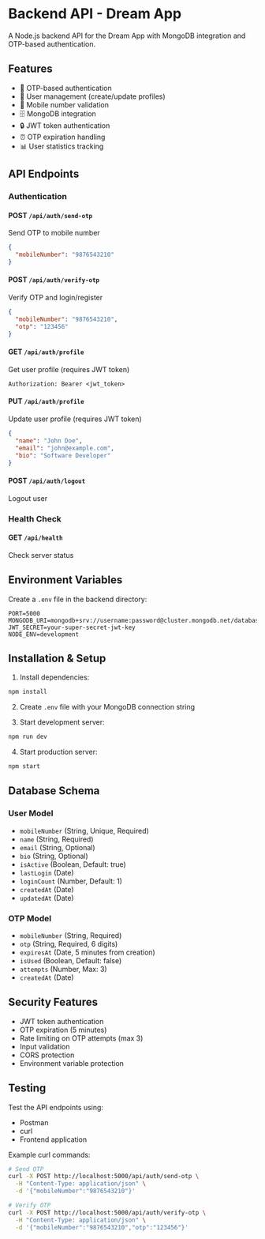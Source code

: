 # Backend API - Dream App

A Node.js backend API for the Dream App with MongoDB integration and OTP-based authentication.

## Features

- 🔐 OTP-based authentication
- 👤 User management (create/update profiles)
- 📱 Mobile number validation
- 🗄️ MongoDB integration
- 🔒 JWT token authentication
- ⏰ OTP expiration handling
- 📊 User statistics tracking

## API Endpoints

### Authentication

#### POST `/api/auth/send-otp`
Send OTP to mobile number
```json
{
  "mobileNumber": "9876543210"
}
```

#### POST `/api/auth/verify-otp`
Verify OTP and login/register
```json
{
  "mobileNumber": "9876543210",
  "otp": "123456"
}
```

#### GET `/api/auth/profile`
Get user profile (requires JWT token)
```
Authorization: Bearer <jwt_token>
```

#### PUT `/api/auth/profile`
Update user profile (requires JWT token)
```json
{
  "name": "John Doe",
  "email": "john@example.com",
  "bio": "Software Developer"
}
```

#### POST `/api/auth/logout`
Logout user

### Health Check

#### GET `/api/health`
Check server status

## Environment Variables

Create a `.env` file in the backend directory:

```env
PORT=5000
MONGODB_URI=mongodb+srv://username:password@cluster.mongodb.net/database
JWT_SECRET=your-super-secret-jwt-key
NODE_ENV=development
```

## Installation & Setup

1. Install dependencies:
```bash
npm install
```

2. Create `.env` file with your MongoDB connection string

3. Start development server:
```bash
npm run dev
```

4. Start production server:
```bash
npm start
```

## Database Schema

### User Model
- `mobileNumber` (String, Unique, Required)
- `name` (String, Required)
- `email` (String, Optional)
- `bio` (String, Optional)
- `isActive` (Boolean, Default: true)
- `lastLogin` (Date)
- `loginCount` (Number, Default: 1)
- `createdAt` (Date)
- `updatedAt` (Date)

### OTP Model
- `mobileNumber` (String, Required)
- `otp` (String, Required, 6 digits)
- `expiresAt` (Date, 5 minutes from creation)
- `isUsed` (Boolean, Default: false)
- `attempts` (Number, Max: 3)
- `createdAt` (Date)

## Security Features

- JWT token authentication
- OTP expiration (5 minutes)
- Rate limiting on OTP attempts (max 3)
- Input validation
- CORS protection
- Environment variable protection

## Testing

Test the API endpoints using:
- Postman
- curl
- Frontend application

Example curl commands:

```bash
# Send OTP
curl -X POST http://localhost:5000/api/auth/send-otp \
  -H "Content-Type: application/json" \
  -d '{"mobileNumber":"9876543210"}'

# Verify OTP
curl -X POST http://localhost:5000/api/auth/verify-otp \
  -H "Content-Type: application/json" \
  -d '{"mobileNumber":"9876543210","otp":"123456"}'
```
